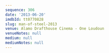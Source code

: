 ```yaml
---
sequence: 306
date: '2013-06-20'
imdbId: tt0770828
slug: man-of-steel-2013
venue: Alamo Drafthouse Cinema - One Loudoun
venueNotes: null
medium: null
mediumNotes: null
---
```


